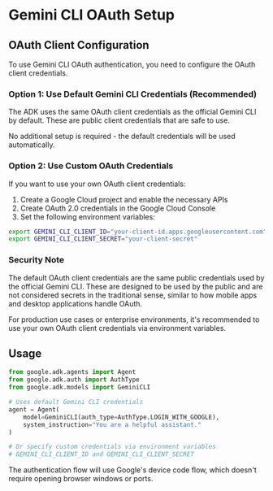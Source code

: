 # Gemini CLI OAuth Setup

## OAuth Client Configuration

To use Gemini CLI OAuth authentication, you need to configure the OAuth client credentials.

### Option 1: Use Default Gemini CLI Credentials (Recommended)

The ADK uses the same OAuth client credentials as the official Gemini CLI by default. These are public client credentials that are safe to use.

No additional setup is required - the default credentials will be used automatically.

### Option 2: Use Custom OAuth Credentials

If you want to use your own OAuth client credentials:

1. Create a Google Cloud project and enable the necessary APIs
2. Create OAuth 2.0 credentials in the Google Cloud Console
3. Set the following environment variables:

```bash
export GEMINI_CLI_CLIENT_ID="your-client-id.apps.googleusercontent.com"
export GEMINI_CLI_CLIENT_SECRET="your-client-secret"
```

### Security Note

The default OAuth client credentials are the same public credentials used by the official Gemini CLI. These are designed to be used by the public and are not considered secrets in the traditional sense, similar to how mobile apps and desktop applications handle OAuth.

For production use cases or enterprise environments, it's recommended to use your own OAuth client credentials via environment variables.

## Usage

```python
from google.adk.agents import Agent
from google.adk.auth import AuthType
from google.adk.models import GeminiCLI

# Uses default Gemini CLI credentials
agent = Agent(
    model=GeminiCLI(auth_type=AuthType.LOGIN_WITH_GOOGLE),
    system_instruction="You are a helpful assistant."
)

# Or specify custom credentials via environment variables
# GEMINI_CLI_CLIENT_ID and GEMINI_CLI_CLIENT_SECRET
```

The authentication flow will use Google's device code flow, which doesn't require opening browser windows or ports.